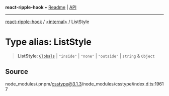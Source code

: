 **react-ripple-hook** • [Readme](../../README.md) \| [API](../../globals.md)

***

[react-ripple-hook](../../README.md) / [\<internal\>](../README.md) / ListStyle

# Type alias: ListStyle

> **ListStyle**: [`Globals`](Globals.md) \| `"inside"` \| `"none"` \| `"outside"` \| `string` & `Object`

## Source

node\_modules/.pnpm/csstype@3.1.3/node\_modules/csstype/index.d.ts:19617

